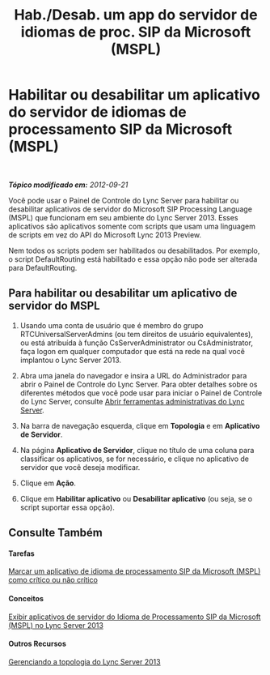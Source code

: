 ﻿---
title: "Hab./Desab. um app do servidor de idiomas de proc. SIP da Microsoft (MSPL)"
TOCTitle: "Hab./Desab. um app do servidor de idiomas de proc. SIP da Microsoft (MSPL)"
ms:assetid: b20af38d-224a-4459-991d-0b7eabb3ca7c
ms:mtpsurl: https://technet.microsoft.com/pt-br/library/Gg182573(v=OCS.15)
ms:contentKeyID: 49307852
ms.date: 05/19/2016
mtps_version: v=OCS.15
ms.translationtype: HT
---

# Habilitar ou desabilitar um aplicativo do servidor de idiomas de processamento SIP da Microsoft (MSPL)

 

_**Tópico modificado em:** 2012-09-21_

Você pode usar o Painel de Controle do Lync Server para habilitar ou desabilitar aplicativos de servidor do Microsoft SIP Processing Language (MSPL) que funcionam em seu ambiente do Lync Server 2013. Esses aplicativos são aplicativos somente com scripts que usam uma linguagem de scripts em vez do API do Microsoft Lync 2013 Preview.

Nem todos os scripts podem ser habilitados ou desabilitados. Por exemplo, o script DefaultRouting está habilitado e essa opção não pode ser alterada para DefaultRouting.

## Para habilitar ou desabilitar um aplicativo de servidor do MSPL

1.  Usando uma conta de usuário que é membro do grupo RTCUniversalServerAdmins (ou tem direitos de usuário equivalentes), ou está atribuída à função CsServerAdministrator ou CsAdministrator, faça logon em qualquer computador que está na rede na qual você implantou o Lync Server 2013.

2.  Abra uma janela do navegador e insira a URL do Administrador para abrir o Painel de Controle do Lync Server. Para obter detalhes sobre os diferentes métodos que você pode usar para iniciar o Painel de Controle do Lync Server, consulte [Abrir ferramentas administrativas do Lync Server](lync-server-2013-open-lync-server-administrative-tools.md).

3.  Na barra de navegação esquerda, clique em **Topologia** e em **Aplicativo de Servidor**.

4.  Na página **Aplicativo de Servidor**, clique no título de uma coluna para classificar os aplicativos, se for necessário, e clique no aplicativo de servidor que você deseja modificar.

5.  Clique em **Ação**.

6.  Clique em **Habilitar aplicativo** ou **Desabilitar aplicativo** (ou seja, se o script suportar essa opção).

## Consulte Também

#### Tarefas

[Marcar um aplicativo de idioma de processamento SIP da Microsoft (MSPL) como crítico ou não crítico](lync-server-2013-mark-a-microsoft-sip-processing-language-mspl-application-as-critical-or-not-critical.md)  

#### Conceitos

[Exibir aplicativos de servidor do Idioma de Processamento SIP da Microsoft (MSPL) no Lync Server 2013](lync-server-2013-view-microsoft-sip-processing-language-mspl-server-applications.md)  

#### Outros Recursos

[Gerenciando a topologia do Lync Server 2013](lync-server-2013-managing-the-lync-server-topology.md)

